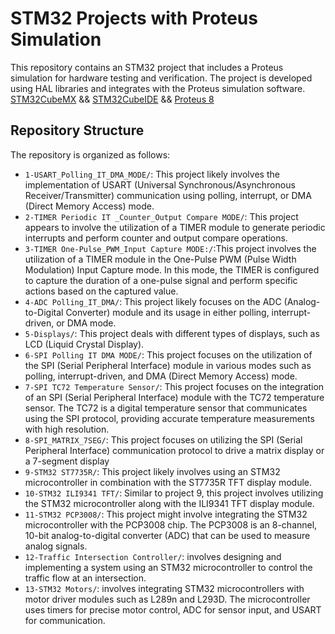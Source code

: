# STM32 Projects with Proteus Simulation

This repository contains an STM32 project that includes a Proteus simulation for hardware testing and verification. The project is developed using 
HAL libraries and integrates with the Proteus simulation software.
[STM32CubeMX](https://www.st.com/en/development-tools/stm32cubemx.html) &&
[STM32CubeIDE](https://www.st.com/en/development-tools/stm32cubeide.) &&
[Proteus 8](https://www.labcenter.com/) 

## Repository  Structure

The repository is organized as follows:

- `1-USART_Polling_IT_DMA_MODE/`: This project likely involves the implementation of USART (Universal Synchronous/Asynchronous Receiver/Transmitter) communication using polling, interrupt, or DMA (Direct Memory Access) mode.
- `2-TIMER Periodic IT _Counter_Output Compare MODE/`: This project appears to involve the utilization of a TIMER module to generate periodic interrupts and perform counter and output compare operations.
- `3-TIMER One-Pulse_PWM_Input Capture MODE:/`:This project involves the utilization of a TIMER module in the One-Pulse PWM (Pulse Width Modulation) Input Capture mode. In this mode, the TIMER is configured to capture the duration of a one-pulse signal and perform specific actions based on the captured value.
- `4-ADC Polling_IT_DMA/`: This project likely focuses on the ADC (Analog-to-Digital Converter) module and its usage in either polling, interrupt-driven, or DMA mode.
- `5-Displays/`: This project  deals with different types of displays, such as LCD (Liquid Crystal Display).
- `6-SPI Polling IT DMA MODE/`: This project focuses on the utilization of the SPI (Serial Peripheral Interface) module in various modes such as polling, interrupt-driven, and DMA (Direct Memory Access) mode.
- `7-SPI TC72 Temperature Sensor/`: This project focuses on the integration of an SPI (Serial Peripheral Interface) module with the TC72 temperature sensor. The TC72 is a digital temperature sensor that communicates using the SPI protocol, providing accurate temperature measurements with high resolution.
- `8-SPI_MATRIX_7SEG/`: This project focuses on utilizing the SPI (Serial Peripheral Interface) communication protocol to drive a matrix display or a 7-segment display
- `9-STM32 ST7735R/`: This project likely involves using an STM32 microcontroller in combination with the ST7735R TFT display module.
- `10-STM32 ILI9341 TFT/`: Similar to project 9, this project involves utilizing the STM32 microcontroller along with the ILI9341 TFT display module. 
- `11-STM32 PCP3008/`: This project might involve integrating the STM32 microcontroller with the PCP3008 chip. The PCP3008 is an 8-channel, 10-bit analog-to-digital converter (ADC) that can be used to measure analog signals.
- `12-Traffic Intersection Controller/`:  involves designing and implementing a system using an STM32 microcontroller to control the traffic flow at an intersection.
- `13-STM32 Motors/`:  involves integrating STM32 microcontrollers with motor driver modules such as L289n and L293D. The microcontroller uses timers for precise motor control, ADC for sensor input, and USART for communication.




